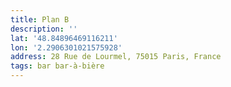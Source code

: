 ```yaml
---
title: Plan B
description: ''
lat: '48.84896469116211'
lon: '2.2906301021575928'
address: 28 Rue de Lourmel, 75015 Paris, France
tags: bar bar-à-bière
---
```

